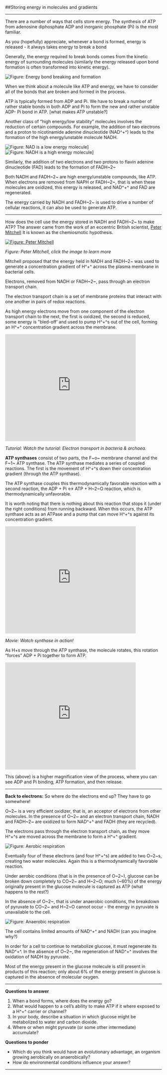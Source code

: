 ##Storing energy in molecules and gradients

* * * * *

There are a number of ways that cells store energy. The synthesis of ATP
from adenosine diphosphate ADP and inorganic phosphate (Pi) is the most
familiar.

As you (hopefully) appreciate, whenever a bond is formed, energy is
released - it always takes energy to break a bond

Generally, the energy required to break bonds comes from the kinetic
energy of surrounding molecules (similarly the energy released upon bond
formation is often transformed into kinetic energy).

![*Figure: Energy bond breaking and formation*](./img/bondbreakingandformation.jpg)

When we think about a molecule like ATP and energy, we have to consider
all of the bonds that are broken and formed in the process.

ATP is typically formed from ADP and Pi. We have to break a number of
rather stable bonds in both ADP and Pi to form the new and rather
unstable ADP- Pi bond in ATP. [what makes ATP unstable?]

Another class of “high energy/low stability” molecules involves the
reduction of certain compounds. For example, the addition of two
electrons and a proton to nicotinamide adenine dinucleotide (NAD^+^)
leads to the formation of the high energy/unstable molecule NADH.

![*Figure: NAD is a low energy molecule*](./img/NAD.jpg)] ![*Figure: NADH is a high energy molecule*](./img/NADH.jpg)]

Similarly, the addition of two electrons and two protons to flavin
adenine dinucleotide (FAD) leads to the formation of FADH~2~

Both NADH and FADH~2~ are high energy/unstable compounds, like ATP. When
electrons are removed from NAPH or FADH~2~, that is when these molecules
are oxidized, this energy is released, and NAD^+^ and FAD are
regenerated.

The energy carried by NADH and FADH~2~ is used to drive a number of
cellular reactions, it can also be used to generate ATP.

* * * * *

How does the cell use the energy stored in NADH and FADH~2~ to make ATP?
The answer came from the work of an eccentric British scientist, [Peter
Mitchell](http://www.biology.ucsd.edu/%7Emsaier/transport/petermitchell/one.html)
It is known as the chemiosmotic hypothesis.

[![Figure: Peter Mitchell](./img/mitchell.jpg)](http://www.nobel.se/chemistry/laureates/1978/mitchell-bio.html)

*Figure: Peter Mitchell, click the image to learn more*

Mitchell proposed that the energy held in NADH and FADH~2~ was used to
generate a concentration gradient of H^+^ across the plasma membrane in
bacterial cells.

Electrons, removed from NADH or FADH~2~, pass through an electron
transport chain.

The electron transport chain is a set of membrane proteins that interact
with one another in pairs of redox reactions.

As high energy electrons move from one component of the electron
transport chain to the next, the first is oxidized, the second is
reduced, some energy is "bled-off’ and used to pump H^+^s out of the
cell, forming an H^+^ concentration gradient across the membrane.

<embed width="420" height="345" src="http://www.youtube.com/v/uniFehcAhHc" type="application/x-shockwave-flash"> </embed>

*Tutorial: Watch the tutorial: Electron transport in bacteria & archaea.*

**ATP synthases** consist of two parts, the F~o~ membrane channel and
the F~1~ ATP synthase. The ATP synthase mediates a series of coupled
reactions. The first is the movement of H^+^s down their concentration
gradient (through the ATP synthase).

The ATP synthase couples this thermodynamically favorable reaction with
a second reaction, the ADP + Pi ↔ ATP + H~2~O reaction, which is
thermodynamically unfavorable.

It is worth noting that there is nothing about this reaction that stops
it (under the right conditions) from running backward. When this occurs,
the ATP synthase acts as an ATPase and a pump that can move H^+^s
against its concentration gradient.

<embed width="420" height="345" src="http://www.youtube.com/v/J8lhPt6V-yM" type="application/x-shockwave-flash"> </embed>

*Movie: Watch synthase in action!*

As H+s move through the ATP synthase, the molecule rotates, this
rotation “forces” ADP + Pi together to form ATP.

<embed width="420" height="345" src="http://www.youtube.com/v/a39W-XFPB8E" type="application/x-shockwave-flash"> </embed>

This (above) is a higher magnification view of the process, where you can see
ADP and Pi binding, ATP formation, and then release.

* * * * *

**Back to electrons:** So where do the electrons end up? They have to go
somewhere!

O~2~ is a very efficient oxidizer, that is, an acceptor of electrons
from other molecules. In the presence of O~2~ and an electron transport
chain, NADH and FADH~2~ are oxidized to form NAD^+^ and FADH (they are
recycled).

The electrons pass through the electron transport chain, as they move
H^+^s are moved across the membrane to form a H^+^ gradient.

![*Figure: Aerobic respiration*](./img/respire.gif)

Eventually four of these electrons (and four H^+^s) are added to two
O~2~s, creating two water molecules. Again this is a thermodynamically
favorable reaction.

Under aerobic conditions (that is in the presence of O~2~), glucose can
be broken down completely to CO~2~ and H~2~O; much (\~60%) of the energy
originally present in the glucose molecule is captured as ATP (what
happens to the rest?)

In the absence of O~2~, that is under anaerobic conditions, the
breakdown of pyruvate to CO~2~ and H~2~O cannot occur - the energy in
pyruvate is unavailable to the cell.

![*Figure: Anaerobic respiration*](./img/anaerobic.gif)

The cell contains limited amounts of NAD^+^ and NADH (can you imagine
why?)

In order for a cell to continue to metabolize glucose, it must
regenerate its NAD^+^. In the absence of O~2~, the regeneration of
NAD^+^ involves the oxidation of NADH by pyruvate.

Most of the energy present in the glucose molecule is still present in
products of this reaction; only about 6% of the energy present in
glucose is captured in the absence of molecular oxygen.

* * * * *

**Questions to answer**

1.  When a bond forms, where does the energy go?
2.  What would happen to a cell’s ability to make ATP if it where
    exposed to a H^+^ carrier or channel?
3.  In your body, describe a situation in which glucose might be
    metabolized to water and carbon dioxide.
4.  Where or when might pyruvate (or some other intermediate)
    accumulate?

**Questions to ponder**

-   Which do you think would have an evolutionary advantage, an organism
    growing aerobically on anaerobically?
-   How do environmental conditions influence your answer?

* * * * *